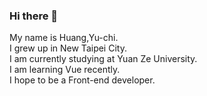### Hi there 👋
My name is Huang,Yu-chi.<br>
I grew up in New Taipei City.<br>
I am currently studying at Yuan Ze University.<br>
I am learning Vue recently.<br>
I hope to be a Front-end developer.<br>


<!--
**Huang-joyce/Huang-joyce** is a ✨ _special_ ✨ repository because its `README.md` (this file) appears on your GitHub profile.

Here are some ideas to get you started:

- 🔭 I’m currently working on ...
- 🌱 I’m currently learning ...
- 👯 I’m looking to collaborate on ...
- 🤔 I’m looking for help with ...
- 💬 Ask me about ...
- 📫 How to reach me: ...
- 😄 Pronouns: ...
- ⚡ Fun fact: ...
-->
